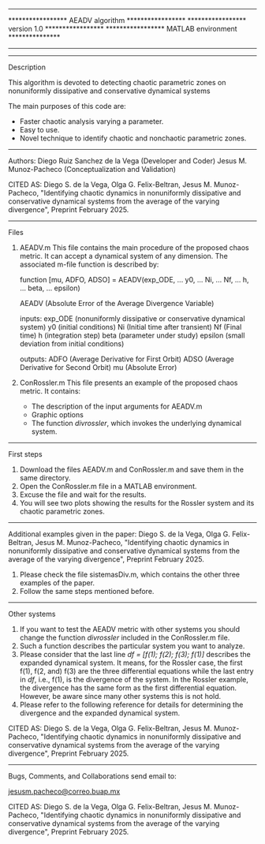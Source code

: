 ***************************************************
***************** AEADV algorithm *****************
*****************    version 1.0  *****************
***************** MATLAB environment ***************
***************************************************



***************************************************
Description

This algorithm is devoted to detecting chaotic parametric zones 
on nonuniformly dissipative and conservative dynamical systems

The main purposes of this code are:
- Faster chaotic analysis varying a parameter.
- Easy to use.
- Novel technique to identify chaotic and nonchaotic parametric zones.



*************************************************** 
Authors:
     Diego Ruiz Sanchez de la Vega (Developer and Coder)
     Jesus M. Munoz-Pacheco (Conceptualization and Validation)


CITED AS:
Diego S. de la Vega, Olga G. Felix-Beltran, Jesus M. Munoz-Pacheco, "Identifying chaotic dynamics in nonuniformly dissipative and conservative dynamical systems from the average of the varying divergence", Preprint February 2025.


***************************************************
Files

1. AEADV.m
This file contains the main procedure of the proposed chaos metric. It can accept a dynamical system of any dimension.
The associated m-file function is described by: 

	function [mu, ADFO, ADSO]  = AEADV(exp_ODE, ...
                                  y0, ...
                                  Ni, ...
                                  Nf, ...
                                  h, ...
                                  beta, ...
                                  epsilon)

	AEADV (Absolute Error of the Average Divergence Variable)
	
	inputs:
	exp_ODE (nonuniformly dissipative or conservative dynamical system)
	y0 (initial conditions)
	Ni (Initial time after transient)
	Nf (Final time)
	h (integration step)
	beta (parameter under study)
	epsilon (small deviation from initial conditions)

	outputs:
	ADFO (Average Derivative for First Orbit)
	ADSO (Average Derivative for Second Orbit)
	mu (Absolute Error)


2. ConRossler.m
This file presents an example of the proposed chaos metric. It contains: 
	- The description of the input arguments for AEADV.m
	- Graphic options
	- The function *divrossler*, which invokes the underlying dynamical system.
		
	  

***************************************************
First steps


1. Download the files AEADV.m and ConRossler.m and save them in the same directory.
2. Open the ConRossler.m file in a MATLAB environment.
3. Excuse the file and wait for the results.
4. You will see two plots showing the results for the Rossler system and its chaotic parametric zones.


***************************************************
Additional examples given in the paper: 
Diego S. de la Vega, Olga G. Felix-Beltran, Jesus M. Munoz-Pacheco, "Identifying chaotic dynamics in nonuniformly dissipative and conservative dynamical systems from the average of the varying divergence", Preprint February 2025.


1. Please check the file sistemasDiv.m, which contains the other three examples of the paper.
2. Follow the same steps mentioned before.



***************************************************
Other systems

1. If you want to test the AEADV metric with other systems you should change the 
function *divrossler* included in the ConRossler.m file.
2. Such a function describes the particular system you want to analyze.
3. Please consider that the last line *df = [f(1); f(2); f(3); f(1)]*
describes the expanded dynamical system. It means, for the Rossler case, the first f(1), f(2, and) f(3)
are the three differential equations while the last entry in *df*, i.e., f(1), is the divergence of the system.
In the Rossler example, the divergence has the same form as the first differential equation. 
However, be aware since many other systems this is not hold.
4. Please refer to the following reference for details for determining the divergence
and the expanded dynamical system.




CITED AS:
Diego S. de la Vega, Olga G. Felix-Beltran, Jesus M. Munoz-Pacheco, "Identifying chaotic dynamics in nonuniformly dissipative and conservative dynamical systems from the average of the varying divergence", Preprint February 2025.


***************************************************
Bugs, Comments, and Collaborations send email to:


jesusm.pacheco@correo.buap.mx




CITED AS:
Diego S. de la Vega, Olga G. Felix-Beltran, Jesus M. Munoz-Pacheco, "Identifying chaotic dynamics in nonuniformly dissipative and conservative dynamical systems from the average of the varying divergence", Preprint February 2025.
